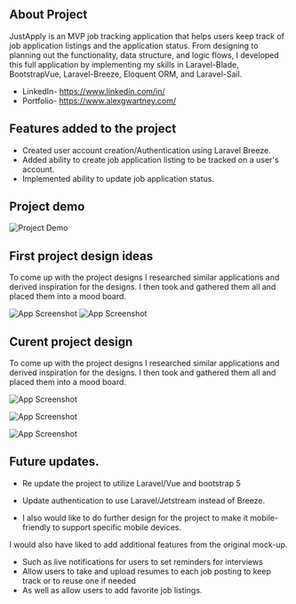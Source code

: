 ## About Project

JustApply is an MVP job tracking application that helps users keep track of job application listings and the application status. From designing to planning out the functionality, data structure, and logic flows, I developed this full application by implementing my skills in Laravel-Blade, BootstrapVue, Laravel-Breeze, Eloquent ORM, and Laravel-Sail.

- LinkedIn- https://www.linkedin.com/in/   
- Portfolio- https://www.alexgwartney.com/  

## Features added to the project

- Created user account creation/Authentication using Laravel Breeze.
- Added ability to create job application listing to be tracked on a user's account.
- Implemented ability to update job application status.


## Project demo
![Project Demo](https://github.com/gwartney21/JustApply/blob/main/Screen%20Recording%202021-07-17%20at%201.29.27%20PM.gif)


## First project design ideas
To come up with the project designs I researched similar applications and derived inspiration for the designs. I then took and gathered them all and placed them into a mood board.

![App Screenshot](https://raw.githubusercontent.com/gwartney21/JustApply/main/DesignRedone.PNG)
![App Screenshot](https://raw.githubusercontent.com/gwartney21/JustApply/main/Designr2Redone.PNG)

## Curent project design
To come up with the project designs I researched similar applications and derived inspiration for the designs. I then took and gathered them all and placed them into a mood board.

![App Screenshot](https://raw.githubusercontent.com/gwartney21/JustApply/main/Screen%20Shot%202021-07-17%20at%201.28.41%20PM.png)

![App Screenshot](https://raw.githubusercontent.com/gwartney21/JustApply/main/Screen%20Shot%202021-07-17%20at%201.28.53%20PM.png)

![App Screenshot](https://raw.githubusercontent.com/gwartney21/JustApply/main/Screen%20Shot%202021-07-17%20at%201.29.00%20PM.png)


## Future updates.
- Re update the project to utilize Laravel/Vue and bootstrap 5

- Update authentication to use Laravel/Jetstream instead of Breeze.

- I also would like to do further design for the project to make it mobile-friendly to support specific mobile devices. 

I would also have liked to add additional features from the original mock-up. 
  - Such as live notifications for users to set reminders for interviews
  - Allow users to take and upload resumes to each job posting to keep track or to reuse one if needed
  - As well as allow users to add favorite job listings.
 
